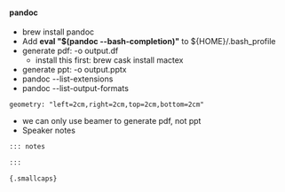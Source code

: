 #### pandoc
- brew install pandoc
- Add **eval "$(pandoc --bash-completion)"** to ${HOME}/.bash_profile
- generate pdf: -o output.df
    - install this first: brew cask install mactex
- generate ppt: -o output.pptx
- pandoc --list-extensions
- pandoc --list-output-formats



```text
geometry: "left=2cm,right=2cm,top=2cm,bottom=2cm"
```

- we can only use beamer to generate pdf, not ppt
- Speaker notes
```md
::: notes

:::

{.smallcaps}
```